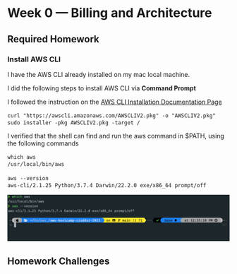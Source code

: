 # Week 0 — Billing and Architecture

## Required Homework

### Install AWS CLI

I have the AWS CLI already installed on my mac local machine.

I did the following steps to install AWS CLI via **Command Prompt**

I followed the instruction on the [AWS CLI Installation Documentation Page](https://docs.aws.amazon.com/cli/latest/userguide/getting-started-install.html)

```
curl "https://awscli.amazonaws.com/AWSCLIV2.pkg" -o "AWSCLIV2.pkg"
sudo installer -pkg AWSCLIV2.pkg -target /
```

I verified that the shell can find and run the aws command in $PATH, using the following commands

```
which aws
/usr/local/bin/aws

aws --version
aws-cli/2.1.25 Python/3.7.4 Darwin/22.2.0 exe/x86_64 prompt/off
```

![Proof of working AWS CLI](assets/Screenshot%202023-03-05%20at%2012.35.38%20PM.png)

## Homework Challenges
